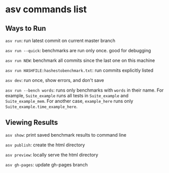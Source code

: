 
# asv commands list

## Ways to Run


`asv run`: run latest commit on current master branch

`asv run --quick`: benchmarks are run only once.  good for debugging

`asv run NEW`: benchmark all commits since the last one on this machine

`asv run HASHFILE:hashestobenchmark.txt`: run commits explicitly listed

`asv dev`: run once, show errors, and don't save

`asv run --bench words`: runs only benchmarks with `words` in their name. For example, `Suite_example` runs all tests in `Suite_example` and `Suite_example_mem`.  For another case, `example_here` runs only `Suite_example.time_example_here`.


## Viewing Results

`asv show`: print saved benchmark results to command line

`asv publish`: create the html directory

`asv preview`: locally serve the html directory

`asv gh-pages`: update gh-pages branch